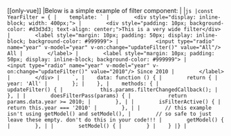 [[only-vue]]
|Below is a simple example of filter component:
|
|```js
|const YearFilter = {
|    template: `
|        <div style="display: inline-block; width: 400px;">
|        <div style="padding: 10px; background-color: #d3d3d3; text-align: center;">This is a very wide filter</div>
|        <label style="margin: 10px; padding: 50px; display: inline-block; background-color: #999999">
|            <input type="radio" name="year" v-model="year" v-on:change="updateFilter()" value="All"/> All
|        </label>
|        <label style="margin: 10px; padding: 50px; display: inline-block; background-color: #999999">
|            <input type="radio" name="year" v-model="year" v-on:change="updateFilter()" value="2010"/> Since 2010
|        </label>
|        </div>
|    `,
|    data: function () {
|        return {
|            year: 'All'
|        };
|    },
|    methods: {
|        updateFilter() {
|            this.params.filterChangedCallback();
|        },
|
|        doesFilterPass(params) {
|            return params.data.year >= 2010;
|        },
|
|        isFilterActive() {
|            return this.year === '2010'
|        },
|
|        // this example isn't using getModel() and setModel(),
|        // so safe to just leave these empty. don't do this in your code!!!
|        getModel() {
|        },
|
|        setModel() {
|        }
|    }
|}
|```
 
